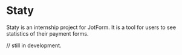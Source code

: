 # Staty

Staty is an internship project for JotForm. It is a tool for users to see statistics of their payment forms. 

// still in development.


